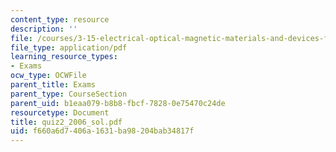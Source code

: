 ```yaml
---
content_type: resource
description: ''
file: /courses/3-15-electrical-optical-magnetic-materials-and-devices-fall-2006/f660a6d7406a1631ba98204bab34817f_quiz2_2006_sol.pdf
file_type: application/pdf
learning_resource_types:
- Exams
ocw_type: OCWFile
parent_title: Exams
parent_type: CourseSection
parent_uid: b1eaa079-b8b8-fbcf-7828-0e75470c24de
resourcetype: Document
title: quiz2_2006_sol.pdf
uid: f660a6d7-406a-1631-ba98-204bab34817f
---
```

